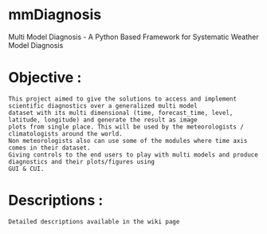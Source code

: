 mmDiagnosis
===========

Multi Model Diagnosis - A Python Based Framework for Systematic Weather Model Diagnosis


Objective :
===========
    This project aimed to give the solutions to access and implement scientific diagnostics over a generalized multi model 
    dataset with its multi dimensional (time, forecast_time, level, latitude, longitude) and generate the result as image 
    plots from single place. This will be used by the meteorologists / climatologists around the world. 
    Non meteorologists also can use some of the modules where time axis comes in their dataset. 
    Giving controls to the end users to play with multi models and produce diagnostics and their plots/figures using
    GUI & CUI.


Descriptions :
=============
        
    Detailed descriptions available in the wiki page
